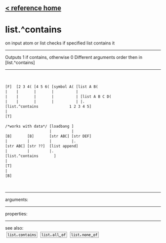 [< reference home](index.html)
---

# list.^contains


on input atom or list checks if specified list contains it

---

Outputs 1 if contains, otherwise 0
Different arguments order then in [list.^contains]
<br>


---


```


[F]  [2 3 4( [4 5 6( [symbol A( [list A B(
|    |       |       |          |
|    |       |       |          | [list A B C D(
|    |       |       |          | |.
[list.^contains              1 2 3 4 5]
|
[T]

/*works with data*/ [loadbang ]
                    |         |
[B]       [B]       [str ABC] [str DEF]
|         |         |         |.
[str ABC] [str ??]  [list append]
|         |         |.
[list.^contains       ]
|
[T]
|
[B]

            
```

---
arguments:


---
properties:


---
see also:<br>
[![list.contains](img/object_list.contains.png)](list.contains.html)
[![list.all_of](img/object_list.all_of.png)](list.all_of.html)
[![list.none_of](img/object_list.none_of.png)](list.none_of.html)

